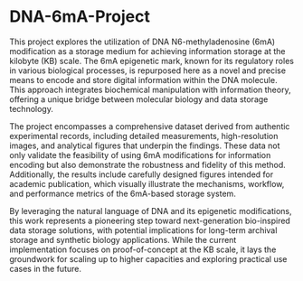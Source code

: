 # DNA-6mA-Project
This project explores the utilization of DNA N6-methyladenosine (6mA) modification as a storage medium for achieving information storage at the kilobyte (KB) scale. The 6mA epigenetic mark, known for its regulatory roles in various biological processes, is repurposed here as a novel and precise means to encode and store digital information within the DNA molecule. This approach integrates biochemical manipulation with information theory, offering a unique bridge between molecular biology and data storage technology.

The project encompasses a comprehensive dataset derived from authentic experimental records, including detailed measurements, high-resolution images, and analytical figures that underpin the findings. These data not only validate the feasibility of using 6mA modifications for information encoding but also demonstrate the robustness and fidelity of this method. Additionally, the results include carefully designed figures intended for academic publication, which visually illustrate the mechanisms, workflow, and performance metrics of the 6mA-based storage system.

By leveraging the natural language of DNA and its epigenetic modifications, this work represents a pioneering step toward next-generation bio-inspired data storage solutions, with potential implications for long-term archival storage and synthetic biology applications. While the current implementation focuses on proof-of-concept at the KB scale, it lays the groundwork for scaling up to higher capacities and exploring practical use cases in the future.
